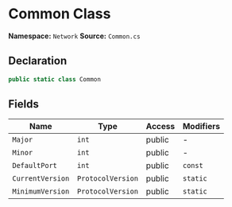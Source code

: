 # Common Class

**Namespace:** `Network`
**Source:** `Common.cs`

## Declaration

```csharp
public static class Common
```

## Fields

| Name | Type | Access | Modifiers |
|------|------|--------|-----------|
| `Major` | `int` | public | - |
| `Minor` | `int` | public | - |
| `DefaultPort` | `int` | public | `const` |
| `CurrentVersion` | `ProtocolVersion` | public | `static` |
| `MinimumVersion` | `ProtocolVersion` | public | `static` |

